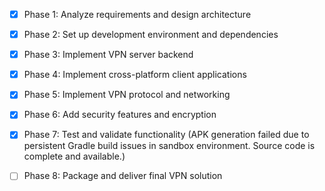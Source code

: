 - [x] Phase 1: Analyze requirements and design architecture
- [x] Phase 2: Set up development environment and dependencies
- [x] Phase 3: Implement VPN server backend
- [x] Phase 4: Implement cross-platform client applications
- [x] Phase 5: Implement VPN protocol and networking
- [x] Phase 6: Add security features and encryption
- [x] Phase 7: Test and validate functionality (APK generation failed due to persistent Gradle build issues in sandbox environment. Source code is complete and available.)
- [ ] Phase 8: Package and deliver final VPN solution


